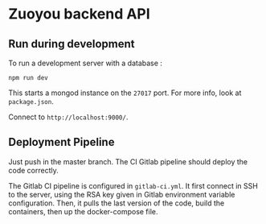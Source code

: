 # Zuoyou backend API

## Run during development

To run a development server with a database :

```shell script
npm run dev
```

This starts a mongod instance on the `27017` port. For more info, look at `package.json`.

Connect to `http://localhost:9000/`.

## Deployment Pipeline

Just push in the master branch. The CI Gitlab pipeline should deploy the code correctly.

The Gitlab CI pipeline is configured in `gitlab-ci.yml`. It first connect in SSH to the server, using the RSA key given
in Gitlab environment variable configuration. Then, it pulls the last version of the code, build the containers, then
up the docker-compose file.
